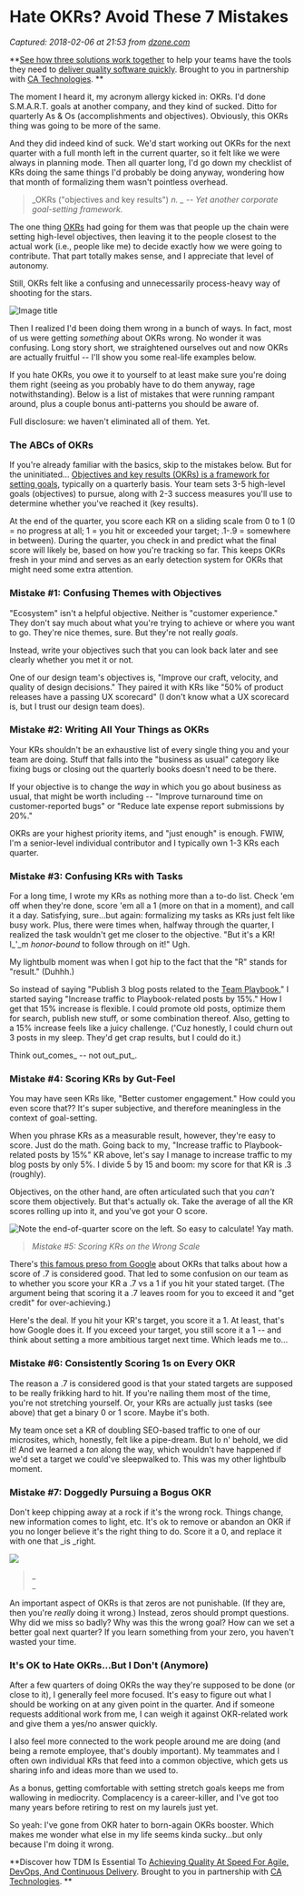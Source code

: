 # Hate OKRs? Avoid These 7 Mistakes

_Captured: 2018-02-06 at 21:53 from [dzone.com](https://dzone.com/articles/hate-okrs-avoid-these-7-mistakes?edition=359128&utm_source=Zone%20Newsletter&utm_medium=email&utm_campaign=agile%202018-02-06)_

**[See how three solutions work together](https://dzone.com/go?i=204124&u=https%3A%2F%2Fad.doubleclick.net%2Fddm%2Ftrackclk%2FN6040.130331DZONE%2FB11226848.150413346%3Bdc_trk_aid%3D321098505%3Bdc_trk_cid%3D81553809%3Bdc_lat%3D%3Bdc_rdid%3D%3Btag_for_child_directed_treatment%3D) to help your teams have the tools they need to [deliver quality software quickly](https://dzone.com/go?i=204124&u=https%3A%2F%2Fad.doubleclick.net%2Fddm%2Ftrackclk%2FN6040.130331DZONE%2FB11226848.150123399%3Bdc_trk_aid%3D321096583%3Bdc_trk_cid%3D81552442%3Bdc_lat%3D%3Bdc_rdid%3D%3Btag_for_child_directed_treatment%3D). Brought to you in partnership with [CA Technologies](https://dzone.com/go?i=204124&u=https%3A%2F%2Fad.doubleclick.net%2Fddm%2Ftrackclk%2FN6040.130331DZONE%2FB11226848.150413346%3Bdc_trk_aid%3D321098505%3Bdc_trk_cid%3D81553809%3Bdc_lat%3D%3Bdc_rdid%3D%3Btag_for_child_directed_treatment%3D). **

The moment I heard it, my acronym allergy kicked in: OKRs. I'd done S.M.A.R.T. goals at another company, and they kind of sucked. Ditto for quarterly As & Os (accomplishments and objectives). Obviously, this OKRs thing was going to be more of the same.

And they did indeed kind of suck. We'd start working out OKRs for the next quarter with a full month left in the current quarter, so it felt like we were always in planning mode. Then all quarter long, I'd go down my checklist of KRs doing the same things I'd probably be doing anyway, wondering how that month of formalizing them wasn't pointless overhead.

> _OKRs ("objectives and key results") _n. _ -- Yet another corporate goal-setting framework._

The one thing [OKRs](https://www.atlassian.com/team-playbook/plays/okrs?utm_source=dzone&utm_medium=social&utm_campaign=okr-mistakes) had going for them was that people up the chain were setting high-level objectives, then leaving it to the people closest to the actual work (i.e., people like me) to decide exactly how we were going to contribute. That part totally makes sense, and I appreciate that level of autonomy.

Still, OKRs felt like a confusing and unnecessarily process-heavy way of shooting for the stars.

![Image title](https://dzone.com/storage/temp/7975700-okr-anti-patterns-feature2x.png)

Then I realized I'd been doing them wrong in a bunch of ways. In fact, most of us were getting _something_ about OKRs wrong. No wonder it was confusing. Long story short, we straightened ourselves out and now OKRs are actually fruitful -- I'll show you some real-life examples below.

If you hate OKRs, you owe it to yourself to at least make sure you're doing them right (seeing as you probably have to do them anyway, rage notwithstanding). Below is a list of mistakes that were running rampant around, plus a couple bonus anti-patterns you should be aware of.

Full disclosure: we haven't eliminated all of them. Yet.

### The ABCs of OKRs

If you're already familiar with the basics, skip to the mistakes below. But for the uninitiated… [Objectives and key results (OKRs) is a framework for setting goals](https://www.atlassian.com/team-playbook/plays/okrs?utm_source=dzone&utm_medium=social&utm_campaign=okr-mistakes), typically on a quarterly basis. Your team sets 3-5 high-level goals (objectives) to pursue, along with 2-3 success measures you'll use to determine whether you've reached it (key results).

At the end of the quarter, you score each KR on a sliding scale from 0 to 1 (0 = no progress at all; 1 = you hit or exceeded your target; .1-.9 = somewhere in between). During the quarter, you check in and predict what the final score will likely be, based on how you're tracking so far. This keeps OKRs fresh in your mind and serves as an early detection system for OKRs that might need some extra attention.

### Mistake #1: Confusing Themes with Objectives

"Ecosystem" isn't a helpful objective. Neither is "customer experience." They don't say much about what you're trying to achieve or where you want to go. They're nice themes, sure. But they're not really _goals_.

Instead, write your objectives such that you can look back later and see clearly whether you met it or not.

One of our design team's objectives is, "Improve our craft, velocity, and quality of design decisions." They paired it with KRs like "50% of product releases have a passing UX scorecard" (I don't know what a UX scorecard is, but I trust our design team does).

### Mistake #2: Writing All Your Things as OKRs

Your KRs shouldn't be an exhaustive list of every single thing you and your team are doing. Stuff that falls into the "business as usual" category like fixing bugs or closing out the quarterly books doesn't need to be there.

If your objective is to change the _way_ in which you go about business as usual, that might be worth including -- "Improve turnaround time on customer-reported bugs" or "Reduce late expense report submissions by 20%."

OKRs are your highest priority items, and "just enough" is enough. FWIW, I'm a senior-level individual contributor and I typically own 1-3 KRs each quarter.

### Mistake #3: Confusing KRs with Tasks

For a long time, I wrote my KRs as nothing more than a to-do list. Check 'em off when they're done, score 'em all a 1 (more on that in a moment), and call it a day. Satisfying, sure…but again: formalizing my tasks as KRs just felt like busy work. Plus, there were times when, halfway through the quarter, I realized the task wouldn't get me closer to the objective. "But it's a KR! I_'_m _honor-bound_ to follow through on it!" Ugh.

My lightbulb moment was when I got hip to the fact that the "R" stands for "result." (Duhhh.)

So instead of saying "Publish 3 blog posts related to the [Team Playbook](https://www.atlassian.com/team-playbook?utm_source=dzone&utm_medium=social&utm_campaign=okr-mistakes)," I started saying "Increase traffic to Playbook-related posts by 15%." How I get that 15% increase is flexible. I could promote old posts, optimize them for search, publish new stuff, or some combination thereof. Also, getting to a 15% increase feels like a juicy challenge. ('Cuz honestly, I could churn out 3 posts in my sleep. They'd get crap results, but I could do it.)

Think out_comes_ -- not out_put_.

### Mistake #4: Scoring KRs by Gut-Feel

You may have seen KRs like, "Better customer engagement." How could you even score that?? It's super subjective, and therefore meaningless in the context of goal-setting.

When you phrase KRs as a measurable result, however, they're easy to score. Just do the math. Going back to my, "Increase traffic to Playbook-related posts by 15%" KR above, let's say I manage to increase traffic to my blog posts by only 5%. I divide 5 by 15 and boom: my score for that KR is .3 (roughly).

Objectives, on the other hand, are often articulated such that you _can't_ score them objectively. But that's actually ok. Take the average of all the KR scores rolling up into it, and you've got your O score.

![ Note the end-of-quarter score on the left. So easy to calculate! Yay math.](https://cdn-images-1.medium.com/max/1800/1*MVh8VHzbRbpJixWCe-E3GA.png)

> _Mistake #5: Scoring KRs on the Wrong Scale_

There's [this famous preso from Google](https://www.youtube.com/watch?v=mJB83EZtAjc) about OKRs that talks about how a score of .7 is considered good. That led to some confusion on our team as to whether you score your KR a .7 vs a 1 if you hit your stated target. (The argument being that scoring it a .7 leaves room for you to exceed it and "get credit" for over-achieving.)

Here's the deal. If you hit your KR's target, you score it a 1. At least, that's how Google does it. If you exceed your target, you still score it a 1 -- and think about setting a more ambitious target next time. Which leads me to…

### Mistake #6: Consistently Scoring 1s on Every OKR

The reason a .7 is considered good is that your stated targets are supposed to be really frikking hard to hit. If you're nailing them most of the time, you're not stretching yourself. Or, your KRs are actually just tasks (see above) that get a binary 0 or 1 score. Maybe it's both.

My team once set a KR of doubling SEO-based traffic to one of our microsites, which, honestly, felt like a pipe-dream. But lo n' behold, we did it! And we learned a _ton_ along the way, which wouldn't have happened if we'd set a target we could've sleepwalked to. This was my other lightbulb moment.

### Mistake #7: Doggedly Pursuing a Bogus OKR

Don't keep chipping away at a rock if it's the wrong rock. Things change, new information comes to light, etc. It's ok to remove or abandon an OKR if you no longer believe it's the right thing to do. Score it a 0, and replace it with one that _is _right.

![](https://cdn-images-1.medium.com/max/1440/1*1oIZA1POaWSobjLWBsszpw.jpeg)

> _   
_

An important aspect of OKRs is that zeros are not punishable. (If they are, then you're _really_ doing it wrong.) Instead, zeros should prompt questions. Why did we miss so badly? Why was this the wrong goal? How can we set a better goal next quarter? If you learn something from your zero, you haven't wasted your time.

### It's OK to Hate OKRs…But I Don't (Anymore)

After a few quarters of doing OKRs the way they're supposed to be done (or close to it), I generally feel more focused. It's easy to figure out what I should be working on at any given point in the quarter. And if someone requests additional work from me, I can weigh it against OKR-related work and give them a yes/no answer quickly.

I also feel more connected to the work people around me are doing (and being a remote employee, that's doubly important). My teammates and I often own individual KRs that feed into a common objective, which gets us sharing info and ideas more than we used to.

As a bonus, getting comfortable with setting stretch goals keeps me from wallowing in mediocrity. Complacency is a career-killer, and I've got too many years before retiring to rest on my laurels just yet.

So yeah: I've gone from OKR hater to born-again OKRs booster. Which makes me wonder what else in my life seems kinda sucky…but only because I'm doing it wrong.

**Discover how TDM Is Essential To [Achieving Quality At Speed For Agile, DevOps, And Continuous Delivery](https://dzone.com/go?i=204125&u=https%3A%2F%2Fad.doubleclick.net%2Fddm%2Ftrackclk%2FN6040.130331DZONE%2FB11226848.150413345%3Bdc_trk_aid%3D321095198%3Bdc_trk_cid%3D81552443%3Bdc_lat%3D%3Bdc_rdid%3D%3Btag_for_child_directed_treatment%3D). Brought to you in partnership with [CA Technologies](https://dzone.com/go?i=204125&u=https%3A%2F%2Fad.doubleclick.net%2Fddm%2Ftrackclk%2FN6040.130331DZONE%2FB11226848.150413345%3Bdc_trk_aid%3D321095198%3Bdc_trk_cid%3D81552443%3Bdc_lat%3D%3Bdc_rdid%3D%3Btag_for_child_directed_treatment%3D). **
